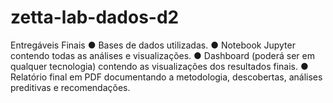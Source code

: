 # zetta-lab-dados-d2

Entregáveis Finais
● Bases de dados utilizadas.
● Notebook Jupyter contendo todas as análises e visualizações.
● Dashboard (poderá ser em qualquer tecnologia) contendo as visualizações dos
resultados finais.
● Relatório final em PDF documentando a metodologia, descobertas, análises preditivas
e recomendações.
